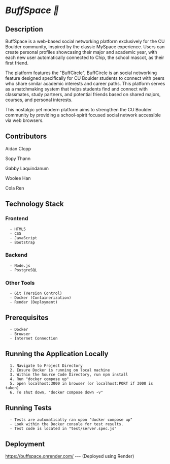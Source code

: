 # *BuffSpace 🦬*

## Description

BuffSpace is a web-based social networking platform exclusively for the CU Boulder community, inspired by the classic MySpace experience. Users can create personal profiles showcasing their major and academic year, with each new user automatically connected to Chip, the school mascot, as their first friend.

The platform features the "BuffCircle", BuffCircle is an  social networking feature designed specifically for CU Boulder students to connect with peers who share similar academic interests and career paths. This platform serves as a matchmaking system that helps students find and connect with classmates, study partners, and potential friends based on shared majors, courses, and personal interests.

This nostalgic yet modern platform aims to strengthen the CU Boulder community by providing a school-spirit focused social network accessible via web browsers.

## Contributors

   Aidan Clopp

   Sopy Thann

   Gabby Laquindanum

   Woolee Han

   Cola Ren

## Technology Stack

   ### Frontend

      - HTML5
      - CSS
      - JavaScript
      - Bootstrap

   ### Backend

      - Node.js
      - PostgreSQL

   ### Other Tools

      - Git (Version Control)
      - Docker (Containerization)
      - Render (Deployment)

## Prerequisites

      - Docker
      - Browser 
      - Internet Connection
    
## Running the Application Locally

      1. Navigate to Project Directory
      2. Ensure Docker is running on local machine
      3. Within the Source Code Directory, run npm install
      4. Run "docker compose up"
      5. open localhost:3000 in browser (or localhost:PORT if 3000 is taken)
      6. To shut down, "docker compose down -v"


## Running Tests

      - Tests are automatically ran upon "docker compose up"
      - Look within the Docker console for test results.
      - Test code is located in "test/server.spec.js"



## Deployment

   https://buffspace.onrender.com/ --- (Deployed using Render)

